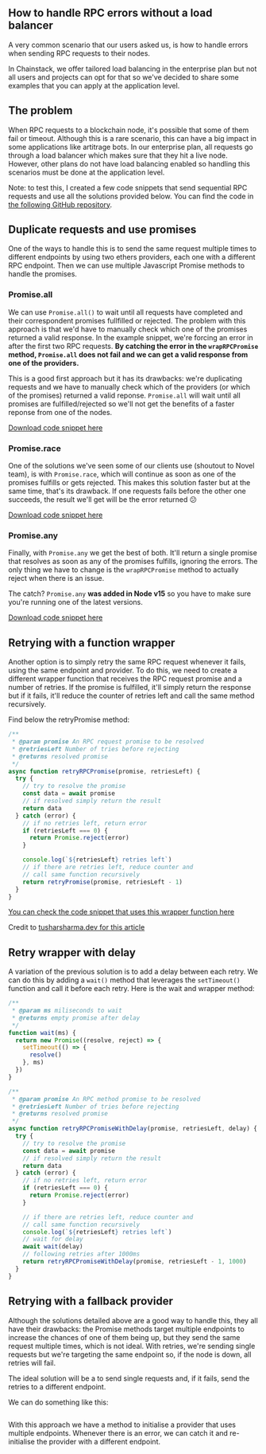 ## How to handle RPC errors without a load balancer

A very common scenario that our users asked us, is how to handle errors when sending RPC requests to their nodes.

In Chainstack, we offer tailored load balancing in the enterprise plan but not all users and projects can opt for that so we've decided to share some examples that you can apply at the application level.

## The problem

When RPC requests to a blockchain node, it's possible that some of them fail or timeout. Although this is a rare scenario, this can have a big impact in some applications like artitrage bots. In our enterprise plan, all requests go through a load balancer which makes sure that they hit a live node. However, other plans do not have load balancing enabled so handling this scenarios must be done at the application level.

Note: to test this, I created a few code snippets that send sequential RPC requests and use all the solutions provided below. You can find the code in [the following GitHub repository](https://github.com/uF4No/rpc-error-handler).

## Duplicate requests and use promises

One of the ways to handle this is to send the same request multiple times to different endpoints
by using two ethers providers, each one with a different RPC endpoint. Then we can use multiple Javascript Promise methods to handle the promises.

### Promise.all

We can use `Promise.all()` to wait until all requests have completed and their correspondent promises fullfilled or rejected. The problem with this approach is that we'd have to manually check which one of the promises returned a valid response. In the example snippet, we're forcing an error in after the first two RPC requests. **By catching the error in the `wrapRPCPromise` method, `Promise.all` does not fail and we can get a valid response from one of the providers.**

This is a good first approach but it has its drawbacks: we're duplicating requests and we have to manually check which of the providers (or which of the promises) returned a valid reponse. `Promise.all` will wait until all promises are fulfilled/rejected so we'll not get the benefits of a faster reponse from one of the nodes.

[Download code snippet here](https://github.com/uF4No/rpc-error-handler/blob/main/ethers-examples/promiseAll.js)

### Promise.race

One of the solutions we've seen some of our clients use (shoutout to Novel team), is with `Promise.race`, which will continue as soon as one of the promises fulfills or gets rejected. This makes this solution faster but at the same time, that's its drawback. If one requests fails before the other one succeeds, the result we'll get will be the error returned 😕

[Download code snippet here](https://github.com/uF4No/rpc-error-handler/blob/main/ethers-examples/promiseRace.js)

### Promise.any

Finally, with `Promise.any` we get the best of both. It'll return a single promise that resolves as soon as any of the promises fulfills, ignoring the errors. The only thing we have to change is the `wrapRPCPromise` method to actually reject when there is an issue.

The catch? `Promise.any` **was added in Node v15** so you have to make sure you're running one of the latest versions.

[Download code snippet here](https://github.com/uF4No/rpc-error-handler/blob/main/ethers-examples/promiseRace.js)

## Retrying with a function wrapper

Another option is to simply retry the same RPC request whenever it fails, using the same endpoint and provider. To do this, we need to create a different wrapper function that receives the RPC request promise and a number of retries. If the promise is fulfilled, it'll simply return the response but if it fails, it'll reduce the counter of retries left and call the same method recursively.

Find below the retryPromise method:

```js
/**
 * @param promise An RPC request promise to be resolved
 * @retriesLeft Number of tries before rejecting
 * @returns resolved promise
 */
async function retryRPCPromise(promise, retriesLeft) {
  try {
    // try to resolve the promise
    const data = await promise
    // if resolved simply return the result
    return data
  } catch (error) {
    // if no retries left, return error
    if (retriesLeft === 0) {
      return Promise.reject(error)
    }

    console.log(`${retriesLeft} retries left`)
    // if there are retries left, reduce counter and
    // call same function recursively
    return retryPromise(promise, retriesLeft - 1)
  }
}
```

[You can check the code snippet that uses this wrapper function here](https://github.com/uF4No/rpc-error-handler/blob/main/ethers-examples/retryRequest.js)

Credit to [tusharsharma.dev for this article](https://tusharsharma.dev/posts/retry-design-pattern-with-js-promises)

## Retry wrapper with delay

A variation of the previous solution is to add a delay between each retry. We can do this by adding a `wait()` method that leverages the `setTimeout()` function and call it before each retry. Here is the wait and wrapper method:

```js
/**
 * @param ms miliseconds to wait
 * @returns empty promise after delay
 */
function wait(ms) {
  return new Promise((resolve, reject) => {
    setTimeout(() => {
      resolve()
    }, ms)
  })
}

/**
 * @param promise An RPC method promise to be resolved
 * @retriesLeft Number of tries before rejecting
 * @returns resolved promise
 */
async function retryRPCPromiseWithDelay(promise, retriesLeft, delay) {
  try {
    // try to resolve the promise
    const data = await promise
    // if resolved simply return the result
    return data
  } catch (error) {
    // if no retries left, return error
    if (retriesLeft === 0) {
      return Promise.reject(error)
    }

    // if there are retries left, reduce counter and
    // call same function recursively
    console.log(`${retriesLeft} retries left`)
    // wait for delay
    await wait(delay)
    // following retries after 1000ms
    return retryRPCPromiseWithDelay(promise, retriesLeft - 1, 1000)
  }
}
```

## Retrying with a fallback provider

Although the solutions detailed above are a good way to handle this, they all have their drawbacks: the Promise methods target multiple endpoints to increase the chances of one of them being up, but they send the same request multiple times, which is not ideal. With retries, we're sending single requests but we're targeting the same endpoint so, if the node is down, all retries will fail.

The ideal solution will be a to send single requests and, if it fails, send the retries to a different endpoint.

We can do something like this:

```js

```

With this approach we have a method to initialise a provider that uses multiple endpoints. Whenever there is an error, we can catch it and re-initialise the provider with a different endpoint.
